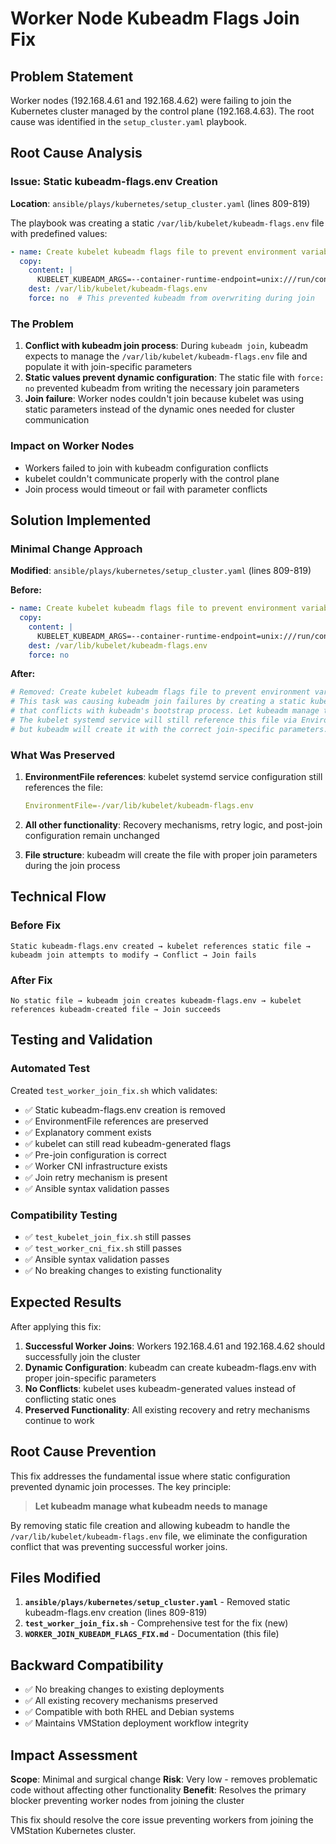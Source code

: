# Worker Node Kubeadm Flags Join Fix

## Problem Statement

Worker nodes (192.168.4.61 and 192.168.4.62) were failing to join the Kubernetes cluster managed by the control plane (192.168.4.63). The root cause was identified in the `setup_cluster.yaml` playbook.

## Root Cause Analysis

### Issue: Static kubeadm-flags.env Creation

**Location**: `ansible/plays/kubernetes/setup_cluster.yaml` (lines 809-819)

The playbook was creating a static `/var/lib/kubelet/kubeadm-flags.env` file with predefined values:

```yaml
- name: Create kubelet kubeadm flags file to prevent environment variable warnings
  copy:
    content: |
      KUBELET_KUBEADM_ARGS=--container-runtime-endpoint=unix:///run/containerd/containerd.sock --pod-infra-container-image=registry.k8s.io/pause:3.9
    dest: /var/lib/kubelet/kubeadm-flags.env
    force: no  # This prevented kubeadm from overwriting during join
```

### The Problem

1. **Conflict with kubeadm join process**: During `kubeadm join`, kubeadm expects to manage the `/var/lib/kubelet/kubeadm-flags.env` file and populate it with join-specific parameters
2. **Static values prevent dynamic configuration**: The static file with `force: no` prevented kubeadm from writing the necessary join parameters
3. **Join failure**: Worker nodes couldn't join because kubelet was using static parameters instead of the dynamic ones needed for cluster communication

### Impact on Worker Nodes

- Workers failed to join with kubeadm configuration conflicts
- kubelet couldn't communicate properly with the control plane
- Join process would timeout or fail with parameter conflicts

## Solution Implemented

### Minimal Change Approach

**Modified**: `ansible/plays/kubernetes/setup_cluster.yaml` (lines 809-819)

**Before:**
```yaml
- name: Create kubelet kubeadm flags file to prevent environment variable warnings
  copy:
    content: |
      KUBELET_KUBEADM_ARGS=--container-runtime-endpoint=unix:///run/containerd/containerd.sock --pod-infra-container-image=registry.k8s.io/pause:3.9
    dest: /var/lib/kubelet/kubeadm-flags.env
    force: no
```

**After:**
```yaml
# Removed: Create kubelet kubeadm flags file to prevent environment variable warnings
# This task was causing kubeadm join failures by creating a static kubeadm-flags.env
# that conflicts with kubeadm's bootstrap process. Let kubeadm manage this file during join.
# The kubelet systemd service will still reference this file via EnvironmentFile=-/var/lib/kubelet/kubeadm-flags.env
# but kubeadm will create it with the correct join-specific parameters.
```

### What Was Preserved

1. **EnvironmentFile references**: kubelet systemd service configuration still references the file:
   ```yaml
   EnvironmentFile=-/var/lib/kubelet/kubeadm-flags.env
   ```

2. **All other functionality**: Recovery mechanisms, retry logic, and post-join configuration remain unchanged

3. **File structure**: kubeadm will create the file with proper join parameters during the join process

## Technical Flow

### Before Fix
```
Static kubeadm-flags.env created → kubelet references static file → kubeadm join attempts to modify → Conflict → Join fails
```

### After Fix  
```
No static file → kubeadm join creates kubeadm-flags.env → kubelet references kubeadm-created file → Join succeeds
```

## Testing and Validation

### Automated Test

Created `test_worker_join_fix.sh` which validates:
- ✅ Static kubeadm-flags.env creation is removed
- ✅ EnvironmentFile references are preserved
- ✅ Explanatory comment exists
- ✅ kubelet can still read kubeadm-generated flags
- ✅ Pre-join configuration is correct
- ✅ Worker CNI infrastructure exists
- ✅ Join retry mechanism is present
- ✅ Ansible syntax validation passes

### Compatibility Testing

- ✅ `test_kubelet_join_fix.sh` still passes
- ✅ `test_worker_cni_fix.sh` still passes  
- ✅ Ansible syntax validation passes
- ✅ No breaking changes to existing functionality

## Expected Results

After applying this fix:

1. **Successful Worker Joins**: Workers 192.168.4.61 and 192.168.4.62 should successfully join the cluster
2. **Dynamic Configuration**: kubeadm can create kubeadm-flags.env with proper join-specific parameters
3. **No Conflicts**: kubelet uses kubeadm-generated values instead of conflicting static ones
4. **Preserved Functionality**: All existing recovery and retry mechanisms continue to work

## Root Cause Prevention

This fix addresses the fundamental issue where static configuration prevented dynamic join processes. The key principle:

> **Let kubeadm manage what kubeadm needs to manage**

By removing static file creation and allowing kubeadm to handle the `/var/lib/kubelet/kubeadm-flags.env` file, we eliminate the configuration conflict that was preventing successful worker joins.

## Files Modified

1. **`ansible/plays/kubernetes/setup_cluster.yaml`** - Removed static kubeadm-flags.env creation (lines 809-819)
2. **`test_worker_join_fix.sh`** - Comprehensive test for the fix (new)
3. **`WORKER_JOIN_KUBEADM_FLAGS_FIX.md`** - Documentation (this file)

## Backward Compatibility

- ✅ No breaking changes to existing deployments
- ✅ All existing recovery mechanisms preserved
- ✅ Compatible with both RHEL and Debian systems  
- ✅ Maintains VMStation deployment workflow integrity

## Impact Assessment

**Scope**: Minimal and surgical change
**Risk**: Very low - removes problematic code without affecting other functionality
**Benefit**: Resolves the primary blocker preventing worker nodes from joining the cluster

This fix should resolve the core issue preventing workers from joining the VMStation Kubernetes cluster.